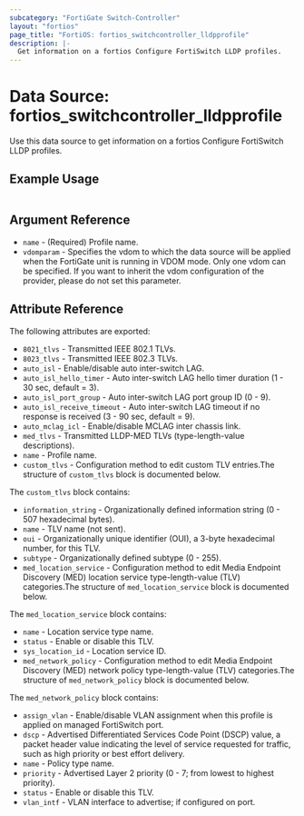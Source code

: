 ```yaml
---
subcategory: "FortiGate Switch-Controller"
layout: "fortios"
page_title: "FortiOS: fortios_switchcontroller_lldpprofile"
description: |-
  Get information on a fortios Configure FortiSwitch LLDP profiles.
---
```


# Data Source: fortios_switchcontroller_lldpprofile
Use this data source to get information on a fortios Configure FortiSwitch LLDP profiles.


## Example Usage

```hcl

```

## Argument Reference

* `name` - (Required) Profile name.
* `vdomparam` - Specifies the vdom to which the data source will be applied when the FortiGate unit is running in VDOM mode. Only one vdom can be specified. If you want to inherit the vdom configuration of the provider, please do not set this parameter.

## Attribute Reference

The following attributes are exported:

* `8021_tlvs` - Transmitted IEEE 802.1 TLVs.
* `8023_tlvs` - Transmitted IEEE 802.3 TLVs.
* `auto_isl` - Enable/disable auto inter-switch LAG.
* `auto_isl_hello_timer` - Auto inter-switch LAG hello timer duration (1 - 30 sec, default = 3).
* `auto_isl_port_group` - Auto inter-switch LAG port group ID (0 - 9).
* `auto_isl_receive_timeout` - Auto inter-switch LAG timeout if no response is received (3 - 90 sec, default = 9).
* `auto_mclag_icl` - Enable/disable MCLAG inter chassis link.
* `med_tlvs` - Transmitted LLDP-MED TLVs (type-length-value descriptions).
* `name` - Profile name.
* `custom_tlvs` - Configuration method to edit custom TLV entries.The structure of `custom_tlvs` block is documented below.

The `custom_tlvs` block contains:

* `information_string` - Organizationally defined information string (0 - 507 hexadecimal bytes).
* `name` - TLV name (not sent).
* `oui` - Organizationally unique identifier (OUI), a 3-byte hexadecimal number, for this TLV.
* `subtype` - Organizationally defined subtype (0 - 255).
* `med_location_service` - Configuration method to edit Media Endpoint Discovery (MED) location service type-length-value (TLV) categories.The structure of `med_location_service` block is documented below.

The `med_location_service` block contains:

* `name` - Location service type name.
* `status` - Enable or disable this TLV.
* `sys_location_id` - Location service ID.
* `med_network_policy` - Configuration method to edit Media Endpoint Discovery (MED) network policy type-length-value (TLV) categories.The structure of `med_network_policy` block is documented below.

The `med_network_policy` block contains:

* `assign_vlan` - Enable/disable VLAN assignment when this profile is applied on managed FortiSwitch port.
* `dscp` - Advertised Differentiated Services Code Point (DSCP) value, a packet header value indicating the level of service requested for traffic, such as high priority or best effort delivery.
* `name` - Policy type name.
* `priority` - Advertised Layer 2 priority (0 - 7; from lowest to highest priority).
* `status` - Enable or disable this TLV.
* `vlan_intf` - VLAN interface to advertise; if configured on port.
